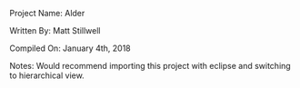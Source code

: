 Project Name: Alder

Written By: Matt Stillwell

Compiled On: January 4th, 2018

Notes: Would recommend importing this project with eclipse and switching to hierarchical view.
